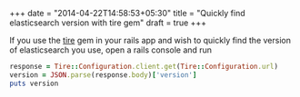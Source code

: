 +++
date = "2014-04-22T14:58:53+05:30"
title = "Quickly find elasticsearch version with tire gem"
draft = true
+++

If you use the [tire](https://github.com/karmi/retire) gem in your rails app and wish to quickly find the version of elasticsearch you use, open a rails console and run

```ruby
response = Tire::Configuration.client.get(Tire::Configuration.url)
version = JSON.parse(response.body)['version']
puts version
```
